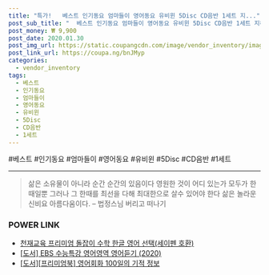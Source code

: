 ```yaml
--- 
title: "특가!   베스트 인기동요 엄마들이 영어동요 유비윈 5Disc CD음반 1세트 지..." 
post_sub_title: "  베스트 인기동요 엄마들이 영어동요 유비윈 5Disc CD음반 1세트 지혜로운 선택한" 
post_money: ₩ 9,900 
post_date: 2020.01.30 
post_img_url: https://static.coupangcdn.com/image/vendor_inventory/images/2017/02/21/22/3/85661424-0bb2-46a3-9afe-f8ed68ae85ab.jpg 
post_link_url: https://coupa.ng/bnJMyp 
categories: 
  - vendor_inventory 
tags: 
  - 베스트 
  - 인기동요 
  - 엄마들이 
  - 영어동요 
  - 유비윈 
  - 5Disc 
  - CD음반 
  - 1세트 
--- 
```

  #베스트 #인기동요 #엄마들이 #영어동요 #유비윈 #5Disc #CD음반 #1세트 
<hr> 

> 삶은 소유물이 아니라 순간 순간의 있음이다 영원한 것이 어디 있는가 모두가 한때일뿐 그러나 그 한때를 최선을 다해 최대한으로 살수 있어야 한다 삶은 놀라운 신비요 아름다움이다. – 법정스님 버리고 떠나기 


### POWER LINK

* <a href="https://blog.naver.com/fasyy4321/221783551754" target="_blank">천재교육 프리미엄 돌잡이 수학 한글 영어 선택(세이펜 호환)</a>
* <a href="https://blog.naver.com/sakai111/221780620194" target="_blank">[도서] EBS 수능특강 영어영역 영어듣기 (2020)</a>
* <a href="https://blog.naver.com/sakai111/221760400551" target="_blank">[도서][프리미엄북] 영어회화 100일의 기적 정보</a>
